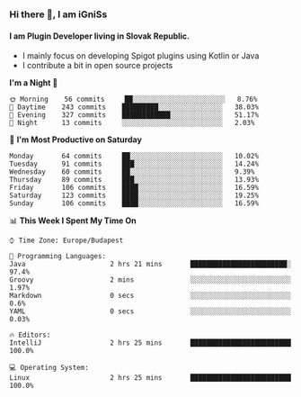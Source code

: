 ### Hi there 👋, I am iGniSs

#### I am Plugin Developer living in Slovak Republic.
- I mainly focus on developing Spigot plugins using Kotlin or Java
- I contribute a bit in open source projects

<!--START_SECTION:waka-->
**I'm a Night 🦉** 

```text
🌞 Morning    56 commits     ██░░░░░░░░░░░░░░░░░░░░░░░   8.76% 
🌆 Daytime    243 commits    █████████░░░░░░░░░░░░░░░░   38.03% 
🌃 Evening    327 commits    ████████████░░░░░░░░░░░░░   51.17% 
🌙 Night      13 commits     ░░░░░░░░░░░░░░░░░░░░░░░░░   2.03%

```
📅 **I'm Most Productive on Saturday** 

```text
Monday       64 commits     ██░░░░░░░░░░░░░░░░░░░░░░░   10.02% 
Tuesday      91 commits     ███░░░░░░░░░░░░░░░░░░░░░░   14.24% 
Wednesday    60 commits     ██░░░░░░░░░░░░░░░░░░░░░░░   9.39% 
Thursday     89 commits     ███░░░░░░░░░░░░░░░░░░░░░░   13.93% 
Friday       106 commits    ████░░░░░░░░░░░░░░░░░░░░░   16.59% 
Saturday     123 commits    ████░░░░░░░░░░░░░░░░░░░░░   19.25% 
Sunday       106 commits    ████░░░░░░░░░░░░░░░░░░░░░   16.59%

```


📊 **This Week I Spent My Time On** 

```text
⌚︎ Time Zone: Europe/Budapest

💬 Programming Languages: 
Java                     2 hrs 21 mins       ████████████████████████░   97.4% 
Groovy                   2 mins              ░░░░░░░░░░░░░░░░░░░░░░░░░   1.97% 
Markdown                 0 secs              ░░░░░░░░░░░░░░░░░░░░░░░░░   0.6% 
YAML                     0 secs              ░░░░░░░░░░░░░░░░░░░░░░░░░   0.03%

🔥 Editors: 
IntelliJ                 2 hrs 25 mins       █████████████████████████   100.0%

💻 Operating System: 
Linux                    2 hrs 25 mins       █████████████████████████   100.0%

```


<!--END_SECTION:waka-->